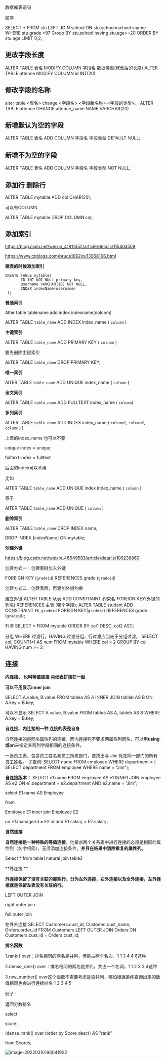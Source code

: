 数据库表语句

顺序

SELECT
	*
FROM stu LEFT JOIN school
ON stu.school=school.sname
WHERE stu.grade >97
Group BY stu.school
having stu.age>=20
ORDER BY stu.age
LIMIT 0,2;



## 更改字段长度
ALTER TABLE 表名 MODIFY COLUMN 字段名  数据类型(修改后的长度)
ALTER TABLE attence MODIFY COLUMN id INT(20)

## 修改字段的名称
alter table <表名> change <字段名> <字段新名称> <字段的类型>。
ALTER TABLE attence CHANGE attence_name NAME  VARCHAR(20)

## 新增默认为空的字段
ALTER TABLE 表名 ADD COLUMN 字段名 字段类型 DEFAULT NULL;

## 新增不为空的字段
ALTER TABLE 表名 ADD COLUMN 字段名 字段类型  NOT NULL;

## 添加行 删除行
ALTER TABLE mytable ADD col CHAR(20); 

可以有COLUMN 

ALTER TABLE mytable DROP COLUMN col;



## 添加索引

https://blog.csdn.net/weixin_41811352/article/details/115463508

https://www.cnblogs.com/bruce1992/p/13958166.html



**建表的时候添加索引**

```
CREATE TABLE mytable(
       ID INT NOT NULL primary key, 
       username VARCHAR(16) NOT NULL, 
       INDEX indexName(username)
 );
```



**普通索引**

Alter table tablename add index indexname(colunm)

ALTER TABLE `table_name` ADD INDEX index_name ( `column` )

**主键索引**

ALTER TABLE `table_name` ADD PRIMARY KEY ( `column` )

要先删除主键索引

ALTER TABLE `table_name` DROP PRIMARY KEY;



**唯一索引**

AlTER TABLE `table_name` ADD UNIQUE  index_name ( `column` )



**全文索引**

ALTER TABLE `table_name` ADD FULLTEXT index_name ( `column`)



**多列索引**

ALTER TABLE `table_name` ADD INDEX index_name ( `column1`, `column2`, `column3` )



上面的index_name 也可以不要

unique index = unique

fulltext index = fulltext

后面的index可以不用



比如

AlTER TABLE `table_name` ADD UNIQUE index  index_name ( `column` )

等于 

AlTER TABLE `table_name` ADD UNIQUE ( `column` )



**删除索引**

ALTER TABLE `table_name` DROP INDEX name;

DROP INDEX [indexName] ON mytable;



**创建外键**

https://blog.csdn.net/weixin_46649583/article/details/109236860

创建方式一：创建表时加入外键

FOREIGN KEY (`gradeid`) REFERENCES grade (`gradeid`)

创建方式二：创建表后，再添加外键约束

建立外键:ALTER TABLE 从表 ADD CONSTRAINT 约束名 FOREIGN KEY(外键的列名) REFERENCES 主表 (哪个字段);
ALTER TABLE student ADD CONSTRAINT `FK_gradeid` FOREIGN KEY(`gradeid`) REFERENCES grade (`gradeid`);



升序
SELECT *
FROM mytable
ORDER BY col1 DESC, col2 ASC;

分组 WHERE 过滤行，HAVING 过滤分组，行过滤应当先于分组过滤。
SELECT col, COUNT(*) AS num
FROM mytable
WHERE col > 2
GROUP BY col
HAVING num >= 2;





## 连接

**内连接、 也叫等值连接  两张表拼接在一起**

**可以不用显示inner join**

SELECT A.value, B.value
FROM tablea AS A INNER JOIN tableb AS B
ON A.key = B.key;

可以不显示
SELECT A.value, B.value
FROM tablea AS A, tableb AS B
WHERE A.key = B.key;



**自连接、内连接的一种 连接的表是自身**

自然连接的是同名属性列的连接，而内连接则不要求两属性列同名，可以用**using或on**来指定某两列字段相同的连接条件。

一张员工表，包含员工姓名和员工所属部门，要找出与 Jim 处在同一部门的所有员工姓名。
子查询:
SELECT name
FROM employee
WHERE department = (
      SELECT department
      FROM employee
      WHERE name = "Jim");



**自连接版本：**
SELECT e1.name
FROM employee AS e1 INNER JOIN employee AS e2
ON e1.department = e2.department
      AND e2.name = "Jim";



select E1.name AS Employee 

from

Employee E1 inner join Employee E2

on E1.managerId = E2.id and E1.salary > E2.salary;



**自然连接**

**自然连接是一种特殊的等值连接**，他要求两个关系表中进行连接的必须是相同的属性列（名字相同），无须添加连接条件，**并且在结果中消除重复的属性列。**

 Select * from table1 natural join table2



**外连接 **

**外连接保留了没有关联的那些行。分为左外连接，右外连接以及全外连接，左外连接就是保留左表没有关联的行。**

LEFT OUTER JOIN

right outer join

full outer join



左外外连接
SELECT Customers.cust_id, Customer.cust_name, Orders.order_id
FROM Customers LEFT OUTER JOIN Orders
ON Customers.cust_id = Orders.cust_id;



**排名函数**

1.rank() over：排名相同的两名是并列，但是占两个名次，1 1 3 4 4 6这种

2.dense_rank() over：排名相同的两名是并列，共占一个名词，1 1 2 3 3 4这种

3.row_number() over这个函数不需要考虑是否并列，哪怕根据条件查询出来的数值相同也会进行连续排名 1 2 3 4 5



例子：

返回分数排名

select

 score,

 (dense_rank() over (order by Score desc)) AS "rank" 

from Scores;

![image-20220316193041922](sql/image-20220316193041922.png)

